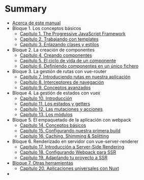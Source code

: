 # Summary

* [Acerca de este manual](README.md)
* Bloque 1. Los conceptos básicos
  * [Capítulo 1. The Progressive JavaScript Framework](introduccion.md)
  * [Capítulo 2. Trabajando con templates](templates.md)
  * [Capítulo 3. Enlazando clases y estilos](estilos.md)
* Bloque 2. La creación de componentes
  * [Capítulo 4. Creando componentes](componentes.md)
  * [Capítulo 5. El ciclo de vida de un componente](ciclo.md)
  * [Capítulo 6. Definiendo componentes en un único fichero](fichero.md)
* Bloque 3. La gestión de rutas con vue-router
  * [Capítulo 7. Introduciendo rutas  en nuestra aplicación](rutas.md)
  * [Capítulo 8. Interceptores de navegación](interceptores.md)
  * [Capítulo 9. Conceptos avanzados](router-avanzado.md)
* Bloque 4. La gestión de estados con vuex
  * [Capítulo 10. Introducción](vuex.md)
  * [Capítulo 11. Los estados y getters](getters.md)
  * [Capítulo 12. Las mutaciones y acciones](mutaciones.md)
  * [Capítulo 13. Los módulos](módulos.md)
* Bloque 5. El empaquetado de la aplicación con webpack
  * [Capítulo 14. Conceptos básicos](webpack-basico.md)
  * [Capítulo 15. Configurando nuestra primera build](webpack-avanzado.md)
  * [Capítulo 16. Caching, Shimming & Splitting](webpack-performance.md)
* Bloque 6. Renderizado en servidor con vue-server-renderer
  * [Capítulo 17. Introducción a Server-Side Rendering](ssr.md)
  * [Capítulo 18. Configurando Webpack para SSR](ssr-webpack.md)
  * [Capítulo 19. Adaptando tu proyecto a SSR](ssr-proyecto.md)
* [Bloque 7. Otras herramientas](bloque-7-otras-herramientas.md)
  * [Capítulo 20. Aplicaciones universales con Nuxt](nuxt.md)
* 
